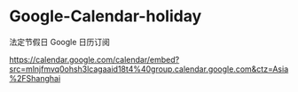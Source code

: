 # Google-Calendar-holiday
法定节假日 Google 日历订阅

https://calendar.google.com/calendar/embed?src=mlnjfmvq0ohsh3lcagaaid18t4%40group.calendar.google.com&ctz=Asia%2FShanghai
